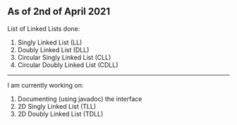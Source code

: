 <h2>As of 2nd of April 2021</h2>

List of Linked Lists done:
1. Singly Linked List (LL)
2. Doubly Linked List (DLL)
3. Circular Singly Linked List (CLL)
4. Circular Doubly Linked List (CDLL)

<hr>

I am currently working on:
1. Documenting (using javadoc) the interface 
2. 2D Singly Linked List (TLL)
3. 2D Doubly Linked List (TDLL)
